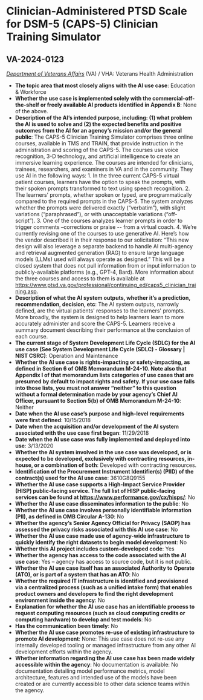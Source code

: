 # Clinician-Administered PTSD Scale for DSM-5 (CAPS-5) Clinician Training Simulator
## VA-2024-0123
_[Department of Veterans Affairs](<../3_agency/Department of Veterans Affairs.md>)_ (VA) / VHA: Veterans Health Administration


+ **The topic area that most closely aligns with the AI use case**: Education & Workforce
+ **Whether the use case is implemented solely with the commercial-off-the-shelf or freely available AI products identified in Appendix B**: None of the above.
+ **Description of the AI’s intended purpose, including: (1) what problem the AI is used to solve and (2) the expected benefits and positive outcomes from the AI for an agency’s mission and/or the general public**: The CAPS-5 Clinician Training Simulator comprises three online courses, available in TMS and TRAIN, that provide instruction in the administration and scoring of the CAPS-5. The courses use voice recognition, 3-D technology, and artificial intelligence to create an immersive learning experience. The courses are intended for clinicians, trainees, researchers, and examiners in VA and in the community. They use AI in the following ways: 1. In the three current CAPS-5 virtual patient courses, learners have the option to speak the prompts, with their spoken prompts transformed to text using speech recognition. 2. The learners’ prompts, whether spoken or typed, are programmatically compared to the required prompts in the CAPS-5. The system analyzes whether the prompts were delivered exactly (“verbatim”), with slight variations (“paraphrased”), or with unacceptable variations (“off-script”). 3. One of the courses analyzes learner prompts in order to trigger comments –corrections or praise -- from a virtual coach. 4. We’re currently revising one of the courses to use generative AI. Here’s how the vendor described it in their response to our solicitation: “This new design will also leverage a separate backend to handle AI multi-agency and retrieval augmented generation (RAG) to ensure large language models (LLMs) used will always operate as designed.” This will be a closed system that does not pull information from or input information to publicly-available platforms (e.g., GPT-4, Bard). More information about the three courses and access to them is available at https://www.ptsd.va.gov/professional/continuing_ed/caps5_clinician_training.asp.
+ **Description of what the AI system outputs, whether it’s a prediction, recommendation, decision, etc**: The AI system outputs, narrowly defined, are the virtual patients' responses to the learners' prompts. More broadly, the system is designed to help learners learn to more accurately administer and score the CAPS-5. Learners receive a summary document describing their performance at the conclusion of each course.
+ **The current stage of System Development Life Cycle (SDLC) for the AI use case (See System Development Life Cycle (SDLC) - Glossary | NIST CSRC)**: Operation and Maintenance
+ **Whether the AI use case is rights-impacting or safety-impacting, as defined in Section 6 of OMB Memorandum M-24-10. Note also that Appendix I of that memorandum lists categories of use cases that are presumed by default to impact rights and safety. If your use case falls into those lists, you must not answer “neither” to this question without a formal determination made by your agency’s Chief AI Officer, pursuant to Section 5(b) of OMB Memorandum M-24-10**: Neither
+ **Date when the AI use case’s purpose and high-level requirements were first defined**: 10/15/2018
+ **Date when the acquisition and/or development of the AI system associated with the use case first began**: 11/29/2018
+ **Date when the AI use case was fully implemented and deployed into use**: 3/13/2020
+ **Whether the AI system involved in the use case was developed, or is expected to be developed, exclusively with contracting resources, in-house, or a combination of both**: Developed with contracting resources.
+ **Identification of the Procurement Instrument Identifier(s) (PIID) of the contract(s) used for the AI use case**: 3610G8Q9155
+ **Whether the AI use case supports a High-Impact Service Provider (HISP) public-facing service. The full list of HISP public-facing services can be found at https://www.performance.gov/cx/hisps/**: No
+ **Whether the AI use case disseminates information to the public**: No
+ **Whether the AI use case involves personally identifiable information (PII), as defined in OMB Circular A-130**: No
+ **Whether the agency’s Senior Agency Official for Privacy (SAOP) has assessed the privacy risks associated with this AI use case**: No
+ **Whether the AI use case made use of agency-wide infrastructure to quickly identify the right datasets to begin model development**: No
+ **Whether this AI project includes custom-developed code**: Yes
+ **Whether the agency has access to the code associated with the AI use case**: Yes – agency has access to source code, but it is not public.
+ **Whether the AI use case itself has an associated Authority to Operate (ATO), or is part of a system that has an ATO**: No
+ **Whether the required IT infrastructure is identified and provisioned via a centralized process (such as a unified intake form) that enables product owners and developers to find the right development environment inside the agency**: No
+ **Explanation for whether the AI use case has an identifiable process to request computing resources (such as cloud computing credits or computing hardware) to develop and test models**: No
+ **Has the communication been timely**: No
+ **Whether the AI use case promotes re-use of existing infrastructure to promote AI development**: None: This use case does not re-use any internally developed tooling or managed infrastructure from any other AI development efforts within the agency.
+ **Whether information regarding the AI use case has been made widely accessible within the agency**: No documentation is available: No documentation detailing model performance metrics, model architecture, features and intended use of the models have been created or are currently accessible to other data science teams within the agency.